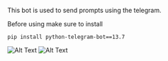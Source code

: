 This bot is used to send prompts using the telegram.

Before using make sure to install
```
pip install python-telegram-bot==13.7
```
![Alt Text](https://github.com/shashankmcode/Stable-diffusion-bot/blob/main/image3.jpeg)
![Alt Text](https://github.com/shashankmcode/Stable-diffusion-bot/blob/main/image.jpeg)
